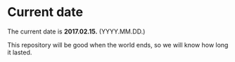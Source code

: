 # Current date

The current date is **2017.02.15.** (YYYY.MM.DD.)

This repository will be good when the world ends, so we will know how long it lasted.